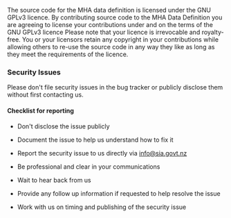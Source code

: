 The source code for the MHA data definition is licensed under the GNU GPLv3 licence. By contributing source code to the MHA Data Definition you are agreeing to license your contributions under and on the terms of the GNU GPLv3 licence Please note that your licence is irrevocable and royalty-free. You or your licensors retain any copyright in your contributions while allowing others to re-use the source code in any way they like as long as they meet the requirements of the licence.

### Security Issues

Please don't file security issues in the bug tracker or publicly disclose them without first contacting us. 

#### Checklist for reporting

* Don't disclose the issue publicly

* Document the issue to help us understand how to fix it

* Report the security issue to us directly via info@sia.govt.nz

* Be professional and clear in your communications

* Wait to hear back from us

* Provide any follow up information if requested to help resolve the issue

* Work with us on timing and publishing of the security issue

